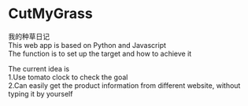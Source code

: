 # CutMyGrass
我的种草日记  
This web app is based on Python and Javascript  
The function is to set up the target and how to achieve it  

The current idea is  
1.Use tomato clock to check the goal  
2.Can easily get the product information from different website, without typing it by yourself
